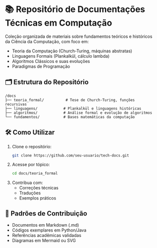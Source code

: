 # 📚 Repositório de Documentações Técnicas em Computação

Coleção organizada de materiais sobre fundamentos teóricos e históricos da Ciência da Computação, com foco em:

- Teoria da Computação (Church-Turing, máquinas abstratas)
- Linguagens Formais (Plankalkül, cálculo lambda)
- Algoritmos Clássicos e suas evoluções
- Paradigmas de Programação

## 🗂️ Estrutura do Repositório

```
/docs
├── teoria_formal/          # Tese de Church-Turing, funções recursivas
├── linguagens/            # Plankalkül e linguagens históricas
├── algoritmos/            # Análise formal e evolução de algoritmos
└── fundamentos/           # Bases matemáticas da computação
```

## 🛠️ Como Utilizar

1. Clone o repositório:
   ```bash
   git clone https://github.com/seu-usuario/tech-docs.git
   ```
2. Acesse por tópico:
   ```bash
   cd docs/teoria_formal
   ```
3. Contribua com:
   - Correções técnicas
   - Traduções
   - Exemplos práticos

## 📝 Padrões de Contribuição
- Documentos em Markdown (.md)
- Códigos exemplares em Python/Java
- Referências acadêmicas validadas
- Diagramas em Mermaid ou SVG
